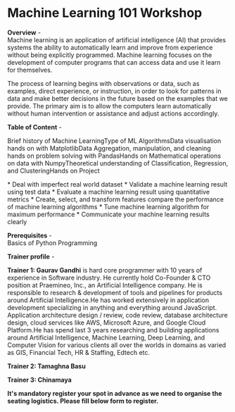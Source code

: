 # Machine Learning 101 Workshop

**Overview** -  
Machine learning is an application of artificial intelligence \(AI\) that provides systems the ability to automatically learn and improve from experience without being explicitly programmed. Machine learning focuses on the development of computer programs that can access data and use it learn for themselves.             

The process of learning begins with observations or data, such as examples, direct experience, or instruction, in order to look for patterns in data and make better decisions in the future based on the examples that we provide. The primary aim is to allow the computers learn automatically without human intervention or assistance and adjust actions accordingly.  
  
**Table of Content** -   
  
Brief history of Machine LearningType of ML AlgorithmsData visualisation hands on with MatplotlibData Aggregation, manipulation, and cleaning hands on problem solving with PandasHands on Mathematical operations on data with NumpyTheoretical understanding of Classification, Regression, and ClusteringHands on Project          

 \* Deal with imperfect real world dataset           \* Validate a machine learning result using test data           \* Evaluate a machine learning result using quantitative metrics           \* Create, select, and transform features compare the performance of machine learning algorithms           \* Tune machine learning algorithm for maximum performance           \* Communicate your machine learning results clearly   
  
**Prerequisites** -  
Basics of Python Programming  
  
**Trainer profile** - 

**Trainer 1: Gaurav Gandhi** is hard core programmer with 10 years of experience in Software industry. He currently hold Co-Founder & CTO position at Praemineo, Inc., an Artificial Intelligence company. He is responsible to research & development of tools and pipelines for products around Artificial Intelligence.He has worked extensively in application development specializing in anything and everything around JavaScript. Application architecture design / review, code review, database architecture design, cloud services like AWS, Microsoft Azure, and Google Cloud Platform.He has spend last 3 years researching and building applications around Artificial Intelligence, Machine Learning, Deep Learning, and Computer Vision for various clients all over the worlds in domains as varied as GIS, Financial Tech, HR & Staffing, Edtech etc.  


**Trainer 2: Tamaghna Basu**

**Trainer 3: Chinamaya**

**It's mandatory register your spot in advance as we need to organise the seating logistics. Please fill below form to register.**

